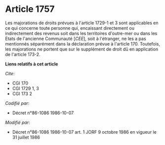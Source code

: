 # Article 1757

Les majorations de droits prévues à l'article 1729-1 et 3 sont applicables en ce qui concerne toute personne qui, encaissant
directement ou indirectement des revenus soit dans les territoires d'outre-mer ou dans les Etats de l'ancienne Communauté
[*CEE*], soit à l'étranger, ne les a pas mentionnés séparément dans la déclaration prévue à l'article 170. Toutefois, les
majorations ne portent que sur le supplément de droit dû en application de l'article 173-2.

**Liens relatifs à cet article**

_Cite_:

  - CGI 170
  - CGI 1729 1, 3
  - CGI 173 2

_Codifié par_:

  - Décret n°86-1086 1986-10-07

_Modifié par_:

  - Décret n°86-1086 1986-10-07 art. 1 JORF 9 octobre 1986 en vigueur le 31 juillet 1986
